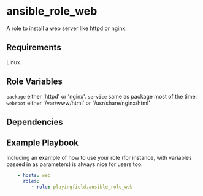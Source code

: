ansible_role_web
=========

A role to install a web server like httpd or nginx.

Requirements
------------

Linux.

Role Variables
--------------

`package` either 'httpd' or 'nginx'.
`service` same as package most of the time.
`webroot` either '/var/www/html' or '/usr/share/nginx/html'


Dependencies
------------

Example Playbook
----------------

Including an example of how to use your role (for instance, with variables passed in as parameters) is always nice for users too:

```yaml
    - hosts: web
      roles:
         - role: playingfield.ansible_role_web
```
